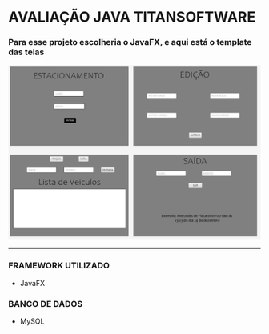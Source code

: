 # AVALIAÇÃO JAVA TITANSOFTWARE
### Para esse projeto escolheria o JavaFX, e aqui está o template das telas
<img src="./example.png">

<hr>

### FRAMEWORK UTILIZADO
- JavaFX

### BANCO DE DADOS 
- MySQL

